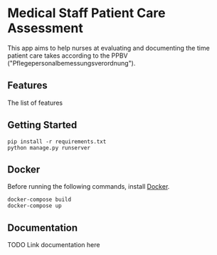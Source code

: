 # Medical Staff Patient Care Assessment
This app aims to help nurses at evaluating and documenting the time patient care takes
according to the PPBV ("Pflegepersonalbemessungsverordnung").

## Features
The list of features

## Getting Started
```
pip install -r requirements.txt
python manage.py runserver
```

## Docker
Before running the following commands, install [Docker](https://www.docker.com/).
```
docker-compose build
docker-compose up
```

## Documentation
TODO Link documentation here
